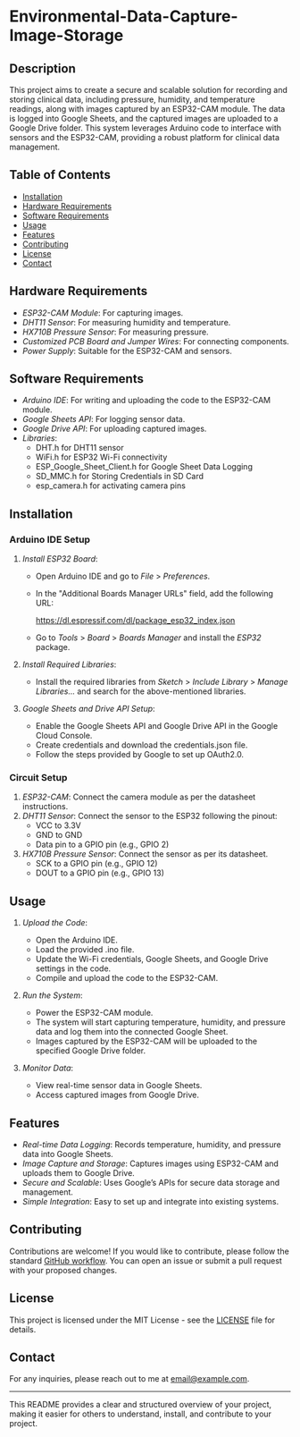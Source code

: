 # Environmental-Data-Capture-Image-Storage

## Description
This project aims to create a secure and scalable solution for recording and storing clinical data, including pressure, humidity, and temperature readings, along with images captured by an ESP32-CAM module. The data is logged into Google Sheets, and the captured images are uploaded to a Google Drive folder. This system leverages Arduino code to interface with sensors and the ESP32-CAM, providing a robust platform for clinical data management.

## Table of Contents
- [Installation](#installation)
- [Hardware Requirements](#hardware-requirements)
- [Software Requirements](#software-requirements)
- [Usage](#usage)
- [Features](#features)
- [Contributing](#contributing)
- [License](#license)
- [Contact](#contact)

## Hardware Requirements
- *ESP32-CAM Module*: For capturing images.
- *DHT11 Sensor*: For measuring humidity and temperature.
- *HX710B Pressure Sensor*: For measuring pressure.
- *Customized PCB Board and Jumper Wires*: For connecting components.
- *Power Supply*: Suitable for the ESP32-CAM and sensors.

## Software Requirements
- *Arduino IDE*: For writing and uploading the code to the ESP32-CAM module.
- *Google Sheets API*: For logging sensor data.
- *Google Drive API*: For uploading captured images.
- *Libraries*:
  - DHT.h for DHT11 sensor
  - WiFi.h for ESP32 Wi-Fi connectivity
  - ESP_Google_Sheet_Client.h for Google Sheet Data Logging
  - SD_MMC.h for Storing Credentials in SD Card
  - esp_camera.h for activating camera pins

## Installation

### Arduino IDE Setup
1. *Install ESP32 Board*:
   - Open Arduino IDE and go to *File* > *Preferences*.
   - In the "Additional Boards Manager URLs" field, add the following URL:
     
     https://dl.espressif.com/dl/package_esp32_index.json
     
   - Go to *Tools* > *Board* > *Boards Manager* and install the *ESP32* package.

2. *Install Required Libraries*:
   - Install the required libraries from *Sketch* > *Include Library* > *Manage Libraries...* and search for the above-mentioned libraries.

3. *Google Sheets and Drive API Setup*:
   - Enable the Google Sheets API and Google Drive API in the Google Cloud Console.
   - Create credentials and download the credentials.json file.
   - Follow the steps provided by Google to set up OAuth2.0.

### Circuit Setup
1. *ESP32-CAM*: Connect the camera module as per the datasheet instructions.
2. *DHT11 Sensor*: Connect the sensor to the ESP32 following the pinout:
   - VCC to 3.3V
   - GND to GND
   - Data pin to a GPIO pin (e.g., GPIO 2)
3. *HX710B Pressure Sensor*: Connect the sensor as per its datasheet.
   - SCK to a GPIO pin (e.g., GPIO 12)
   - DOUT to a GPIO pin (e.g., GPIO 13)

## Usage

1. *Upload the Code*:
   - Open the Arduino IDE.
   - Load the provided .ino file.
   - Update the Wi-Fi credentials, Google Sheets, and Google Drive settings in the code.
   - Compile and upload the code to the ESP32-CAM.

2. *Run the System*:
   - Power the ESP32-CAM module.
   - The system will start capturing temperature, humidity, and pressure data and log them into the connected Google Sheet.
   - Images captured by the ESP32-CAM will be uploaded to the specified Google Drive folder.

3. *Monitor Data*:
   - View real-time sensor data in Google Sheets.
   - Access captured images from Google Drive.

## Features
- *Real-time Data Logging*: Records temperature, humidity, and pressure data into Google Sheets.
- *Image Capture and Storage*: Captures images using ESP32-CAM and uploads them to Google Drive.
- *Secure and Scalable*: Uses Google’s APIs for secure data storage and management.
- *Simple Integration*: Easy to set up and integrate into existing systems.

## Contributing
Contributions are welcome! If you would like to contribute, please follow the standard [GitHub workflow](https://guides.github.com/introduction/flow/). You can open an issue or submit a pull request with your proposed changes.

## License
This project is licensed under the MIT License - see the [LICENSE](LICENSE) file for details.

## Contact
For any inquiries, please reach out to me at [email@example.com](mailto:gurupraveen47@gmail.com).

---

This README provides a clear and structured overview of your project, making it easier for others to understand, install, and contribute to your project.
